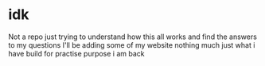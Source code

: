 # idk
Not a repo just trying to understand how this all works and find the answers to my questions 
I'll be adding some of my website nothing much just what i have build for practise purpose 
 i  am back
